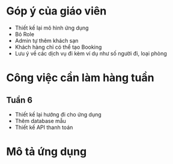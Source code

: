 # Góp ý của giáo viên
- Thiết kế lại mô hình ứng dụng
- Bỏ Role
- Admin tự thêm khách sạn
- Khách hàng chỉ có thể tạo Booking
- Lưu ý về các dịch vụ đi kèm ví dụ như số người đi, loại phòng


# Công việc cần làm hàng tuần
## Tuần 6
- Thiết kế lại hướng đi cho ứng dụng
- Thêm database mẫu
- Thiết kế API thanh toán

# Mô tả ứng dụng